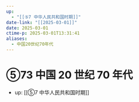 ```yaml
---
up:
  - "[[⑤7 中华人民共和国时期]]"
date-link: "[[2025-03-01]]"
date: 2025-03-01
ctime-p: 2025-03-01T13:31:41
aliases:
  - 中国20世纪70年代
---
```


# ⑤73 中国 20 世纪 70 年代

- up: [[⑤7 中华人民共和国时期]]
